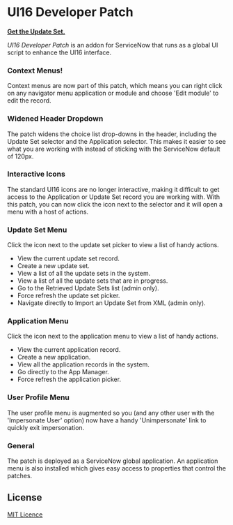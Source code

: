 # UI16 Developer Patch

[**Get the Update Set.**](https://share.servicenow.com/app.do#/search-result?search_query=sndeveloper&startRow=NaN&sort_parameter=title)

*UI16 Developer Patch* is an addon for ServiceNow that runs as a global UI
script to enhance the UI16 interface.

### Context Menus!
Context menus are now part of this patch, which means you can right click on any
navigator menu application or module and choose 'Edit module' to edit the record.

### Widened Header Dropdown
The patch widens the choice list drop-downs in the header, including the Update
Set selector and the Application selector. This makes it easier to see what you
are working with instead of sticking with the ServiceNow default of 120px.

### Interactive Icons
The standard UI16 icons are no longer interactive, making it difficult to get
access to the Application or Update Set record you are working with. With this
patch, you can now click the icon next to the selector and it will open a menu
with a host of actions.

### Update Set Menu
Click the icon next to the update set picker to view a list of handy actions.
- View the current update set record.
- Create a new update set.
- View a list of all the update sets in the system.
- View a list of all the update sets that are in progress.
- Go to the Retrieved Update Sets list (admin only).
- Force refresh the update set picker.
- Navigate directly to Import an Update Set from XML (admin only).

### Application Menu
Click the icon next to the application menu to view a list of handy actions.
- View the current application record.
- Create a new application.
- View all the application records in the system.
- Go directly to the App Manager.
- Force refresh the application picker.

### User Profile Menu
The user profile menu is augmented so you (and any other user with the
'Impersonate User' option) now have a handy 'Unimpersonate' link to quickly exit
impersonation.

### General

The patch is deployed as a ServiceNow global application.
An application menu is also installed which gives easy access to properties
that control the patches.

## License

[MIT Licence](https://github.com/sn-developer/spoke/blob/master/LICENSE.md)
